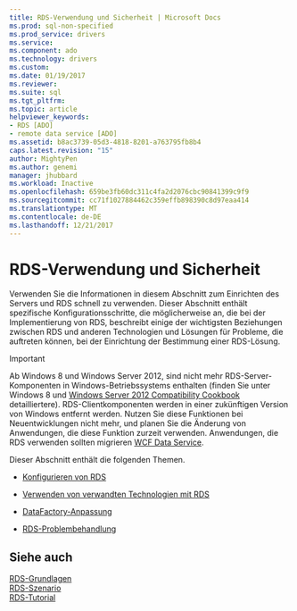 ```yaml
---
title: RDS-Verwendung und Sicherheit | Microsoft Docs
ms.prod: sql-non-specified
ms.prod_service: drivers
ms.service: 
ms.component: ado
ms.technology: drivers
ms.custom: 
ms.date: 01/19/2017
ms.reviewer: 
ms.suite: sql
ms.tgt_pltfrm: 
ms.topic: article
helpviewer_keywords:
- RDS [ADO]
- remote data service [ADO]
ms.assetid: b8ac3739-05d3-4818-8201-a763795fb8b4
caps.latest.revision: "15"
author: MightyPen
ms.author: genemi
manager: jhubbard
ms.workload: Inactive
ms.openlocfilehash: 659be3fb60dc311c4fa2d2076cbc90841399c9f9
ms.sourcegitcommit: cc71f1027884462c359effb898390c8d97eaa414
ms.translationtype: MT
ms.contentlocale: de-DE
ms.lasthandoff: 12/21/2017
---
```

# <a name="rds-usage-and-security"></a>RDS-Verwendung und Sicherheit
Verwenden Sie die Informationen in diesem Abschnitt zum Einrichten des Servers und RDS schnell zu verwenden. Dieser Abschnitt enthält spezifische Konfigurationsschritte, die möglicherweise an, die bei der Implementierung von RDS, beschreibt einige der wichtigsten Beziehungen zwischen RDS und anderen Technologien und Lösungen für Probleme, die auftreten können, bei der Einrichtung der Bestimmung einer RDS-Lösung.  
  
> [!IMPORTANT]
>  Ab Windows 8 und Windows Server 2012, sind nicht mehr RDS-Server-Komponenten in Windows-Betriebssystems enthalten (finden Sie unter Windows 8 und [Windows Server 2012 Compatibility Cookbook](https://www.microsoft.com/en-us/download/details.aspx?id=27416) detailliertere). RDS-Clientkomponenten werden in einer zukünftigen Version von Windows entfernt werden. Nutzen Sie diese Funktionen bei Neuentwicklungen nicht mehr, und planen Sie die Änderung von Anwendungen, die diese Funktion zurzeit verwenden. Anwendungen, die RDS verwenden sollten migrieren [WCF Data Service](http://go.microsoft.com/fwlink/?LinkId=199565).  
  
 Dieser Abschnitt enthält die folgenden Themen.  
  
-   [Konfigurieren von RDS](../../../ado/guide/remote-data-service/configuring-rds.md)  
  
-   [Verwenden von verwandten Technologien mit RDS](../../../ado/guide/remote-data-service/using-related-technologies-with-rds.md)  
  
-   [DataFactory-Anpassung](../../../ado/guide/remote-data-service/datafactory-customization.md)  
  
-   [RDS-Problembehandlung](../../../ado/guide/remote-data-service/troubleshooting-rds.md)  
  
## <a name="see-also"></a>Siehe auch  
 [RDS-Grundlagen](../../../ado/guide/remote-data-service/rds-fundamentals.md)   
 [RDS-Szenario](../../../ado/guide/remote-data-service/rds-scenario.md)   
 [RDS-Tutorial](../../../ado/guide/remote-data-service/rds-tutorial.md)


